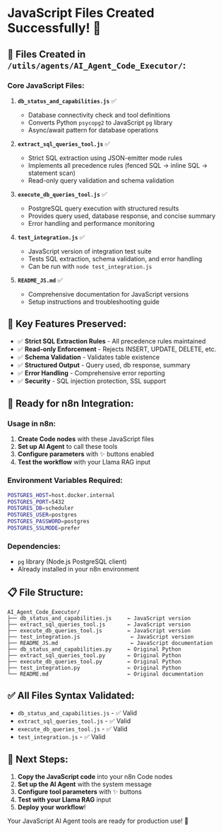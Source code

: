 # JavaScript Files Created Successfully! 🎉

## 📁 **Files Created in `/utils/agents/AI_Agent_Code_Executor/`:**

### **Core JavaScript Files:**

1. **`db_status_and_capabilities.js`** ✅

    - Database connectivity check and tool definitions
    - Converts Python `psycopg2` to JavaScript `pg` library
    - Async/await pattern for database operations

2. **`extract_sql_queries_tool.js`** ✅

    - Strict SQL extraction using JSON-emitter mode rules
    - Implements all precedence rules (fenced SQL → inline SQL → statement scan)
    - Read-only query validation and schema validation

3. **`execute_db_queries_tool.js`** ✅

    - PostgreSQL query execution with structured results
    - Provides query used, database response, and concise summary
    - Error handling and performance monitoring

4. **`test_integration.js`** ✅

    - JavaScript version of integration test suite
    - Tests SQL extraction, schema validation, and error handling
    - Can be run with `node test_integration.js`

5. **`README_JS.md`** ✅
    - Comprehensive documentation for JavaScript versions
    - Setup instructions and troubleshooting guide

## 🔧 **Key Features Preserved:**

-   ✅ **Strict SQL Extraction Rules** - All precedence rules maintained
-   ✅ **Read-only Enforcement** - Rejects INSERT, UPDATE, DELETE, etc.
-   ✅ **Schema Validation** - Validates table existence
-   ✅ **Structured Output** - Query used, db response, summary
-   ✅ **Error Handling** - Comprehensive error reporting
-   ✅ **Security** - SQL injection protection, SSL support

## 🚀 **Ready for n8n Integration:**

### **Usage in n8n:**

1. **Create Code nodes** with these JavaScript files
2. **Set up AI Agent** to call these tools
3. **Configure parameters** with ✨ buttons enabled
4. **Test the workflow** with your Llama RAG input

### **Environment Variables Required:**

```bash
POSTGRES_HOST=host.docker.internal
POSTGRES_PORT=5432
POSTGRES_DB=scheduler
POSTGRES_USER=postgres
POSTGRES_PASSWORD=postgres
POSTGRES_SSLMODE=prefer
```

### **Dependencies:**

-   `pg` library (Node.js PostgreSQL client)
-   Already installed in your n8n environment

## 📋 **File Structure:**

```
AI_Agent_Code_Executor/
├── db_status_and_capabilities.js     ← JavaScript version
├── extract_sql_queries_tool.js       ← JavaScript version
├── execute_db_queries_tool.js        ← JavaScript version
├── test_integration.js                ← JavaScript version
├── README_JS.md                       ← JavaScript documentation
├── db_status_and_capabilities.py     ← Original Python
├── extract_sql_queries_tool.py       ← Original Python
├── execute_db_queries_tool.py        ← Original Python
├── test_integration.py               ← Original Python
└── README.md                         ← Original documentation
```

## ✅ **All Files Syntax Validated:**

-   `db_status_and_capabilities.js` - ✅ Valid
-   `extract_sql_queries_tool.js` - ✅ Valid
-   `execute_db_queries_tool.js` - ✅ Valid
-   `test_integration.js` - ✅ Valid

## 🎯 **Next Steps:**

1. **Copy the JavaScript code** into your n8n Code nodes
2. **Set up the AI Agent** with the system message
3. **Configure tool parameters** with ✨ buttons
4. **Test with your Llama RAG** input
5. **Deploy your workflow**!

Your JavaScript AI Agent tools are ready for production use! 🚀
